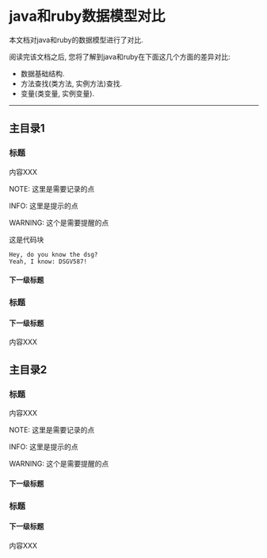 java和ruby数据模型对比
=====================

本文档对java和ruby的数据模型进行了对比.

阅读完该文档之后, 您将了解到java和ruby在下面这几个方面的差异对比:

* 数据基础结构.
* 方法查找(类方法, 实例方法)查找.
* 变量(类变量, 实例变量).

--------------------------------------------------------------------------------

主目录1
-------
### 标题

内容XXX

NOTE: 这里是需要记录的点

INFO: 这里是提示的点

WARNING: 这个是需要提醒的点

这是代码块

```
Hey, do you know the dsg?
Yeah, I know: DSGV587!
```

#### 下一级标题

### 标题
#### 下一级标题

内容XXX

主目录2
-------
### 标题

内容XXX

NOTE: 这里是需要记录的点

INFO: 这里是提示的点

WARNING: 这个是需要提醒的点

#### 下一级标题

### 标题
#### 下一级标题

内容XXX

